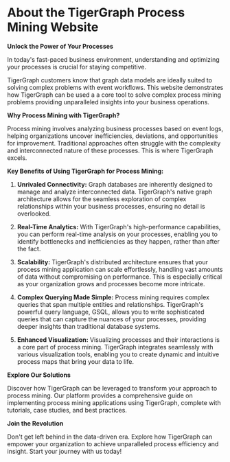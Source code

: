 # About the TigerGraph Process Mining Website

**Unlock the Power of Your Processes**

In today's fast-paced business environment, understanding and optimizing your processes is crucial for staying competitive.

TigerGraph customers know that graph data models are ideally suited to solving complex problems with event workflows.
This website demonstrates how TigerGraph can be used a a core tool to solve complex process mining problems
providing unparalleled insights into your business operations.

**Why Process Mining with TigerGraph?**

Process mining involves analyzing business processes based on event logs, helping organizations uncover inefficiencies, deviations, and opportunities for improvement. Traditional approaches often struggle with the complexity and interconnected nature of these processes. This is where TigerGraph excels.

**Key Benefits of Using TigerGraph for Process Mining:**

1.  **Unrivaled Connectivity:** Graph databases are inherently designed to manage and analyze interconnected data. TigerGraph's native graph architecture allows for the seamless exploration of complex relationships within your business processes, ensuring no detail is overlooked.

2.  **Real-Time Analytics:** With TigerGraph's high-performance capabilities, you can perform real-time analysis on your processes, enabling you to identify bottlenecks and inefficiencies as they happen, rather than after the fact.

3.  **Scalability:** TigerGraph's distributed architecture ensures that your process mining application can scale effortlessly, handling vast amounts of data without compromising on performance. This is especially critical as your organization grows and processes become more intricate.

4.  **Complex Querying Made Simple:** Process mining requires complex queries that span multiple entities and relationships. TigerGraph's powerful query language, GSQL, allows you to write sophisticated queries that can capture the nuances of your processes, providing deeper insights than traditional database systems.

5.  **Enhanced Visualization:** Visualizing processes and their interactions is a core part of process mining. TigerGraph integrates seamlessly with various visualization tools, enabling you to create dynamic and intuitive process maps that bring your data to life.

**Explore Our Solutions**

Discover how TigerGraph can be leveraged to transform your approach to process mining. Our platform provides a comprehensive guide on implementing process mining applications using TigerGraph, complete with tutorials, case studies, and best practices.

**Join the Revolution**

Don't get left behind in the data-driven era. Explore how TigerGraph can empower your organization to achieve unparalleled process efficiency and insight. Start your journey with us today!